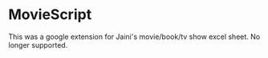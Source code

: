 # MovieScript
This was a google extension for Jaini's movie/book/tv show excel sheet.
No longer supported.
